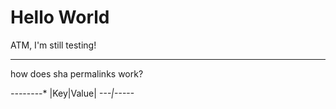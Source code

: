 # Hello World

ATM, I'm still testing!

---

how does sha permalinks work?

*---*-----*
|Key|Value|
*---|-----*
